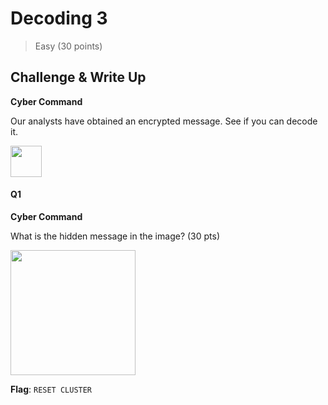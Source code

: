 # Decoding 3
> Easy (30 points)

## Challenge & Write Up

**Cyber Command**

Our analysts have obtained an encrypted message. See if you can decode it.

<img src="https://github.com/logicoverflow/ncl/blob/main/spring-2022-practice/crypto/decoding3/Decoding%203.png" height=50 />

#### Q1

**Cyber Command**

What is the hidden message in the image? (30 pts)

<img src="https://github.com/logicoverflow/ncl/blob/main/spring-2022-practice/crypto/decoding3/unknown.png" height=200 />

**Flag**: ```RESET CLUSTER```
